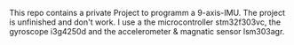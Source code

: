 This repo contains a private Project to programm a 9-axis-IMU. The project is unfinished and don't work. I use a the microcontroller stm32f303vc, the gyroscope i3g4250d and the accelerometer & magnatic sensor lsm303agr.